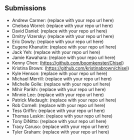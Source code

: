 ## Submissions

* Andrew Carmer: (replace with your repo url here)
* Chelsea Worrel: (replace with your repo url here)
* David Daniel: (replace with your repo url here)
* Dmitry Vizersky: (replace with your repo url here)
* Eric Dowty: (replace with your repo url here)
* Eugene Khanutin: (replace with your repo url here)
* Jack Yeh: (replace with your repo url here)
* Jamie Kawahara: (replace with your repo url here)
* Kenny Chen: (https://github.com/boomkenster/Chisel)
* Kristina Brown: (https://github.com/kristinabrown/chisel)
* Kyle Henson: (replace with your repo url here)
* Michael Merrill: (replace with your repo url here)
* Michelle Golle: (replace with your repo url here)
* Mihir Parikh: (replace with your repo url here)
* Minnie Lee: (replace with your repo url here)
* Patrick Medaugh: (replace with your repo url here)
* Rob Cornell: (replace with your repo url here)
* Tess Griffin: (replace with your repo url here)
* Thomas Leskin: (replace with your repo url here)
* Tony DiNitto: (replace with your repo url here)
* Tracy Caruso: (replace with your repo url here)
* Tyler Graham: (replace with your repo url here)
